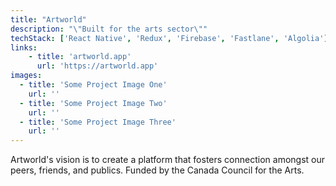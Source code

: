 ```yaml
---
title: "Artworld"
description: "\"Built for the arts sector\""
techStack: ['React Native', 'Redux', 'Firebase', 'Fastlane', 'Algolia']
links:
    - title: 'artworld.app'
      url: 'https://artworld.app'
images:
  - title: 'Some Project Image One'
    url: ''
  - title: 'Some Project Image Two'
    url: ''
  - title: 'Some Project Image Three'
    url: ''
---
```


Artworld's vision is to create a platform that fosters connection amongst our peers, friends, and publics. Funded by the Canada Council for the Arts.